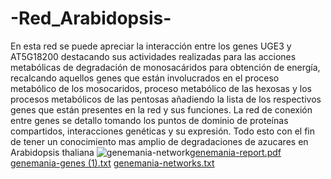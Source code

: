 # -Red_Arabidopsis-
En esta red se puede apreciar la interacción entre los genes UGE3 y AT5G18200 destacando sus actividades realizadas para las acciones metabólicas de degradación de monosacáridos para obtención de energía, recalcando aquellos genes que están involucrados en el proceso metabólico de los mosocaridos, proceso metabólico de las hexosas y los procesos metabólicos de las pentosas añadiendo la lista de los respectivos genes que están presentes en la red y sus funciones. La red de conexión entre genes se detallo tomando los puntos de dominio de proteínas compartidos, interacciones genéticas y su expresión. Todo esto con el fin de tener un conocimiento mas amplio de degradaciones de azucares en  Arabidopsis thaliana
![genemania-network](https://user-images.githubusercontent.com/85301590/123296008-dfa52300-d4db-11eb-8e81-b1d5ec1aaafb.jpg)[genemania-report.pdf](https://github.com/Cesar273/-Red_Arabidopsis-/files/6711943/genemania-report.pdf)
[genemania-genes (1).txt](https://github.com/Cesar273/-Red_Arabidopsis-/files/6711945/genemania-genes.1.txt)
[genemania-networks.txt](https://github.com/Cesar273/-Red_Arabidopsis-/files/6711947/genemania-networks.txt)

